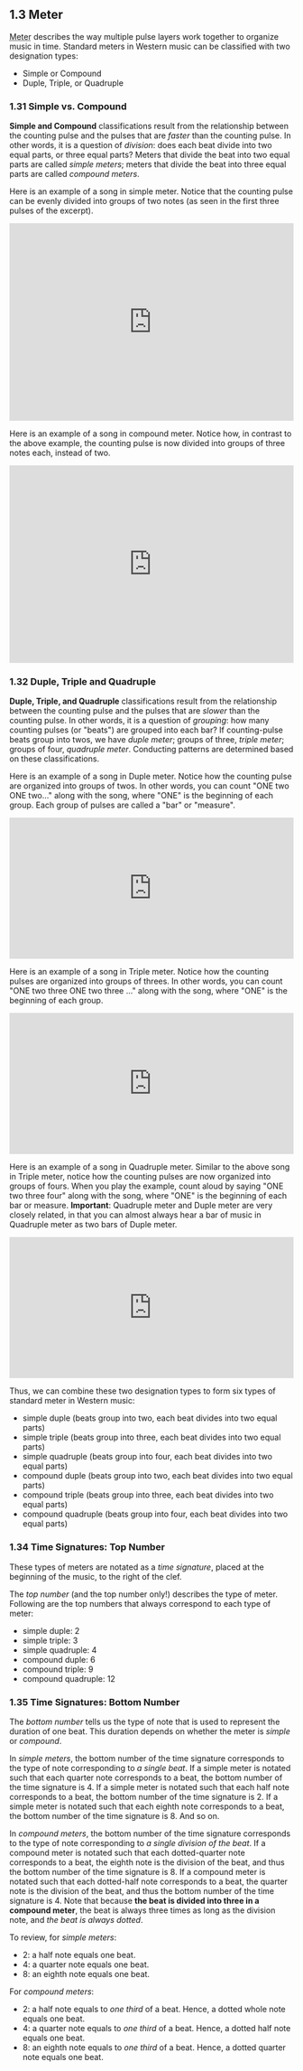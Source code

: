 ## 1.3 Meter

<abbr title="Definition for Meter">Meter</abbr> describes the way multiple pulse layers work together to organize music in time. Standard meters in Western music can be classified with two designation types:
* Simple or Compound
* Duple, Triple, or Quadruple

### 1.31 Simple vs. Compound

**Simple and Compound** classifications result from the relationship between the counting pulse and the pulses that are *faster* than the counting pulse. In other words, it is a question of *division*: does each beat divide into two equal parts, or three equal parts? Meters that divide the beat into two equal parts are called *simple meters*; meters that divide the beat into three equal parts are called *compound meters*.

Here is an example of a song in simple meter. Notice that the counting pulse can be evenly divided into groups of two notes (as seen in the first three pulses of the excerpt).

<iframe src="https://trinket.io/embed/music/ebf7380a0f" width="100%" height="350" frameborder="0" marginwidth="0" marginheight="0" allowfullscreen></iframe>

Here is an example of a song in compound meter. Notice how, in contrast to the above example, the counting pulse is now divided into groups of three notes each, instead of two.

<iframe src="https://trinket.io/embed/music/f8f071029d" width="100%" height="350" frameborder="0" marginwidth="0" marginheight="0" allowfullscreen></iframe>



### 1.32 Duple, Triple and Quadruple

**Duple, Triple, and Quadruple** classifications result from the relationship between the counting pulse and the pulses that are *slower* than the counting pulse. In other words, it is a question of *grouping*: how many counting pulses (or "beats") are grouped into each bar? If counting-pulse beats group into twos, we have *duple meter*; groups of three, *triple meter*; groups of four, *quadruple meter*. Conducting patterns are determined based on these classifications.

Here is an example of a song in Duple meter. Notice how the counting pulse are organized into groups of twos. In other words, you can count "ONE two ONE two..." along with the song, where "ONE" is the beginning of each group. Each group of pulses are called a "bar" or "measure".

<iframe src="https://trinket.io/embed/music/d470c564ae" width="100%" height="250" frameborder="0" marginwidth="0" marginheight="0" allowfullscreen></iframe>

Here is an example of a song in Triple meter. Notice how the counting pulses are organized into groups of threes. In other words, you can count "ONE two three ONE two three ..." along with the song, where "ONE" is the beginning of each group.

<iframe src="https://trinket.io/embed/music/bf0e3e3ec9" width="100%" height="250" frameborder="0" marginwidth="0" marginheight="0" allowfullscreen></iframe>

Here is an example of a song in Quadruple meter. Similar to the above song in Triple meter, notice how the counting pulses are now organized into groups of fours. When you play the example, count aloud by saying "ONE two three four" along with the song, where "ONE" is the beginning of each bar or measure. **Important**: Quadruple meter and Duple meter are very closely related, in that you can almost always hear a bar of music in Quadruple meter as two bars of Duple meter.

<iframe src="https://trinket.io/embed/music/2ed0e12ff2" width="100%" height="250" frameborder="0" marginwidth="0" marginheight="0" allowfullscreen></iframe>


Thus, we can combine these two designation types to form six types of standard meter in Western music:

- simple duple (beats group into two, each beat divides into two equal parts)
- simple triple (beats group into three, each beat divides into two equal parts)
- simple quadruple (beats group into four, each beat divides into two equal parts)
- compound duple (beats group into two, each beat divides into two equal parts)
- compound triple (beats group into three, each beat divides into two equal parts)
- compound quadruple (beats group into four, each beat divides into two equal parts)


### 1.34 Time Signatures: Top Number

These types of meters are notated as a *time signature*, placed at the beginning of the music, to the right of the clef.

The *top number* (and the top number only!) describes the type of meter. Following are the top numbers that always correspond to each type of meter:

- simple duple: 2
- simple triple: 3
- simple quadruple: 4
- compound duple: 6
- compound triple: 9
- compound quadruple: 12


### 1.35 Time Signatures: Bottom Number

The *bottom number* tells us the type of note that is used to represent the duration of one beat. This duration depends on whether the meter is *simple* or *compound*.

In *simple meters*, the bottom number of the time signature corresponds to the type of note corresponding to *a single beat*. If a simple meter is notated such that each quarter note corresponds to a beat, the bottom number of the time signature is 4. If a simple meter is notated such that each half note corresponds to a beat, the bottom number of the time signature is 2. If a simple meter is notated such that each eighth note corresponds to a beat, the bottom number of the time signature is 8. And so on. 

In *compound meters*, the bottom number of the time signature corresponds to the type of note corresponding to *a single division of the beat*. If a compound meter is notated such that each dotted-quarter note corresponds to a beat, the eighth note is the division of the beat, and thus the bottom number of the time signature is 8. If a compound meter is notated such that each dotted-half note corresponds to a beat, the quarter note is the division of the beat, and thus the bottom number of the time signature is 4. Note that because **the beat is divided into three in a compound meter**, the beat is always three times as long as the division note, and *the beat is always dotted*.

To review, for *simple meters*:
- 2: a half note equals one beat.
- 4: a quarter note equals one beat.
- 8: an eighth note equals one beat.

For *compound meters*:
- 2: a half note equals to *one third* of a beat. Hence, a dotted whole note equals one beat.
- 4: a quarter note equals to *one third* of a beat. Hence, a dotted half note equals one beat.
- 8: an eighth note equals to *one third* of a beat. Hence, a dotted quarter note equals one beat.


